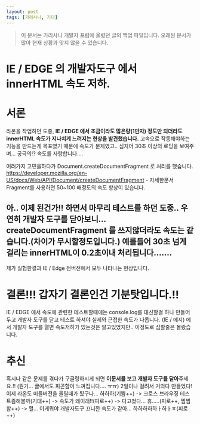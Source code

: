 ```yaml
---
layout: post
tags: [가리사니, 기타]
---
```


> 이 문서는 가리사니 개발자 포럼에 올렸던 글의 백업 파일입니다.
오래된 문서가 많아 현재 상황과 맞지 않을 수 있습니다.


# IE / EDGE 의 개발자도구 에서 innerHTML 속도 저하.

# 서론
라온을 작업하던 도중, **IE / EDGE 에서 조금이라도 많은량(1만자) 정도만 되더라도 innerHTML 속도가 지나치게 느려지는 현상을 발견했습니다.**
고속으로 작동해야하는 기능을 만드는게 목표였기 때문에 속도가 문제였고..
심지어 30초 이상의 로딩을 보여주며... 궁극의!? 속도를 자랑합니다....

여러가지 고민을하다가 Document.createDocumentFragment 로 처리를 했습니다.
https://developer.mozilla.org/en-US/docs/Web/API/Document/createDocumentFragment - 자세한문서
Fragment를 사용하면 50~100 배정도의 속도 항상이 있습니다.
## 아.. 이제 된건가!! 하면서 마무리 테스트를 하던 도중.. 우연히 **개발자 도구를 닫아보니**... createDocumentFragment 를 쓰지않더라도 **속도는 같습니다.(차이가 무시할정도입니다.) 예를들어 30초 넘게 걸리는 innerHTML이 0.2초**이내 처리됩니다.......
제가 실험한결과 IE / Edge 전버전에서 모두 나타나는 현상입니다.

# 결론!!! 갑자기 결론인건 기분탓입니다.!!
IE / EDGE 에서 속도에 관련한 테스트할때에는 console.log를 대신할걸 하나 만들어두고 개발자 도구를 닫고 테스트 하셔야 실제와 근접한 속도가 나옵니다.
(IE / 에지) 에서 개발자 도구를 열면 속도저하가 있는것은 알고있었지만.. 이정도로 심할줄은 몰랐습니다.


# 추신
혹시나 같은 문제를 겪다가 구글링하시게 되면 **이문서를 보고 개발자 도구를 닫아**주세요.!! (뭔가... 글에서도 피곤함이 느껴집니다.... ㅠㅠ)
2일이나 걸려서 거의다 만들었다! 이제 라온도 미들버전을 올릴때가 됬구나... 하하하(기쁨++) -> 크로스 브라우징 테스트좀해볼까(기대++) -> 속도가 왜이래!!(피로++) -> 다고쳤다... 휴.....(피로++, 찜찜함++) -> 헐... 이게뭐야 개발자도구 끄니깐 속도가 같아... 하하하하하ㅏ하ㅏㅎ(피로++)